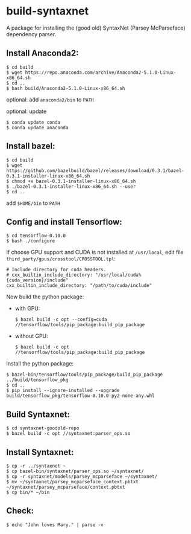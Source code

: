 # build-syntaxnet
A package for installing the (good old) SyntaxNet (Parsey McParseface) dependency parser.

## Install Anaconda2:

    $ cd build
    $ wget https://repo.anaconda.com/archive/Anaconda2-5.1.0-Linux-x86_64.sh
    $ cd ..
    $ bash build/Anaconda2-5.1.0-Linux-x86_64.sh

optional: add `anaconda2/bin` to `PATH`

optional: update

    $ conda update conda
    $ conda update anaconda


## Install bazel:

    $ cd build
    $ wget https://github.com/bazelbuild/bazel/releases/download/0.3.1/bazel-0.3.1-installer-linux-x86_64.sh
    $ chmod +x bazel-0.3.1-installer-linux-x86_64.sh
    $ ./bazel-0.3.1-installer-linux-x86_64.sh --user
    $ cd ..

add `$HOME/bin` to `PATH`
  
## Config and install Tensorflow:

    $ cd tensorflow-0.10.0
    $ bash ./configure

If choose GPU support and CUDA is not installed at `/usr/local`, edit file `third_party/gpus/crosstool/CROSSTOOL.tpl`:

    # Include directory for cuda headers.
    # cxx_builtin_include_directory: "/usr/local/cuda%{cuda_version}/include"
    cxx_builtin_include_directory: "/path/to/cuda/include"

Now build the python package:

* with GPU:

    `$ bazel build -c opt --config=cuda //tensorflow/tools/pip_package:build_pip_package`

* without GPU:

    `$ bazel build -c opt //tensorflow/tools/pip_package:build_pip_package`

Install the python package:

    $ bazel-bin/tensorflow/tools/pip_package/build_pip_package ../build/tensorflow_pkg
    $ cd ..
    $ pip install --ignore-installed --upgrade build/tensorflow_pkg/tensorflow-0.10.0-py2-none-any.whl

## Build Syntaxnet:

    $ cd syntaxnet-goodold-repo
    $ bazel build -c opt //syntaxnet:parser_ops.so

## Install Syntaxnet:

    $ cp -r ../syntaxnet ~
    $ cp bazel-bin/syntaxnet/parser_ops.so ~/syntaxnet/
    $ cp -r syntaxnet/models/parsey_mcparseface ~/syntaxnet/
    $ mv ~/syntaxnet/parsey_mcparseface_context.pbtxt ~/syntaxnet/parsey_mcparseface/context.pbtxt
    $ cp bin/* ~/bin

## Check:

    $ echo "John loves Mary." | parse -v
